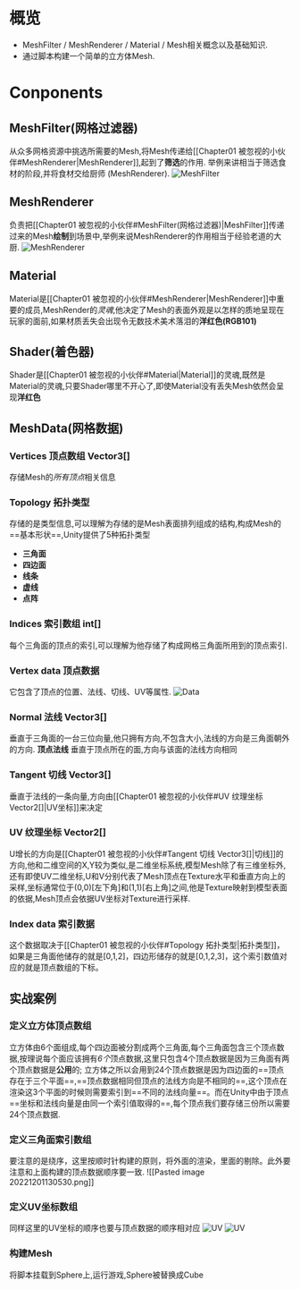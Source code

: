 # 概览
- MeshFilter / MeshRenderer / Material / Mesh相关概念以及基础知识.
- 通过脚本构建一个简单的立方体Mesh.
# Conponents
## MeshFilter(网格过滤器)
从众多网格资源中挑选所需要的Mesh,将Mesh传递给[[Chapter01 被忽视的小伙伴#MeshRenderer|MeshRenderer]],起到了**筛选**的作用.
举例来讲相当于筛选食材的阶段,并将食材交给厨师 (MeshRenderer).
![MeshFilter](https://learning-cdn-public-prd.unitychina.cn/20220816/learn/images/c186a158-4b24-4dfb-92a4-d96fe33fe48f_image.png.2000x0x1.webp)
## MeshRenderer
负责把[[Chapter01 被忽视的小伙伴#MeshFilter(网格过滤器)|MeshFilter]]传递过来的Mesh**绘制**到场景中,举例来说MeshRenderer的作用相当于经验老道的大厨.
![MeshRenderer](https://learning-cdn-public-prd.unitychina.cn/20220816/learn/images/4f499475-4930-4a23-987e-9684afee2637_image.png.2000x0x1.webp)
## Material
Material是[[Chapter01 被忽视的小伙伴#MeshRenderer|MeshRenderer]]中重要的成员,MeshRender的*灵魂*,他决定了Mesh的表面外观是以怎样的质地呈现在玩家的面前,如果材质丢失会出现令无数技术美术落泪的**洋红色(RGB101)**
## Shader(着色器)
Shader是[[Chapter01 被忽视的小伙伴#Material|Material]]的灵魂,既然是Material的灵魂,只要Shader哪里不开心了,即使Material没有丢失Mesh依然会呈现**洋红色**
## MeshData(网格数据)
### Vertices 顶点数组 Vector3[]
存储Mesh的*所有顶点*相关信息
### Topology 拓扑类型
存储的是类型信息,可以理解为存储的是Mesh表面排列组成的结构,构成Mesh的==基本形状==,Unity提供了5种拓扑类型
- **三角面**
- **四边面**
- **线条**
- **虚线**
- **点阵**
### Indices 索引数组 int[]
每个三角面的顶点的索引,可以理解为他存储了构成网格三角面所用到的顶点索引.
### Vertex data 顶点数据
它包含了顶点的位置、法线、切线、UV等属性.
![Data](https://learning-cdn-public-prd.unitychina.cn/20220816/learn/images/ce825e71-1463-4a63-a7a1-a73db85f8de8_image.png.2000x0x1.webp)
### Normal 法线 Vector3[]
垂直于三角面的一台三位向量,他只拥有方向,不包含大小,法线的方向是三角面朝外的方向.
**顶点法线**
垂直于顶点所在的面,方向与该面的法线方向相同
### Tangent 切线 Vector3[]
垂直于法线的一条向量,方向由[[Chapter01 被忽视的小伙伴#UV 纹理坐标 Vector2[]|UV坐标]]来决定
### UV 纹理坐标 Vector2[]
U增长的方向是[[Chapter01 被忽视的小伙伴#Tangent 切线 Vector3[]|切线]]的方向,他和二维空间的X,Y较为类似,是二维坐标系统,模型Mesh除了有三维坐标外,还有即使UV二维坐标,U和V分别代表了Mesh顶点在Texture水平和垂直方向上的采样,坐标通常位于(0,0)[左下角]和(1,1)[右上角]之间,他是Texture映射到模型表面的依据,Mesh顶点会依据UV坐标对Texture进行采样.
### Index data 索引数据
这个数据取决于[[Chapter01 被忽视的小伙伴#Topology 拓扑类型|拓扑类型]]，如果是三角面他储存的就是[0,1,2]，四边形储存的就是[0,1,2,3]，这个索引数值对应的就是顶点数组的下标。
## 实战案例
### 定义立方体顶点数组
立方体由6个面组成,每个四边面被分割成两个三角面,每个三角面包含三个顶点数据,按理说每个面应该拥有*6个*顶点数据,这里只包含4个顶点数据是因为三角面有两个顶点数据是**公用**的;
立方体之所以会用到24个顶点数据是因为四边面的==顶点存在于三个平面==,==顶点数据相同但顶点的法线方向是不相同的==,这个顶点在渲染这3个平面的时候则需要索引到==不同的法线向量==。而在Unity中由于顶点==坐标和法线向量是由同一个索引值取得的==,每个顶点我们要存储三份所以需要24个顶点数据.
### 定义三角面索引数组
要注意的是绕序，这里按顺时针构建的原则，将外面的渲染，里面的剔除。此外要注意和上面构建的顶点数据顺序要一致.
![[Pasted image 20221201130530.png]]
### 定义UV坐标数组
同样这里的UV坐标的顺序也要与顶点数据的顺序相对应
![UV](https://learning-cdn-public-prd.unitychina.cn/20220829/learn/images/881f7fa1-8394-4713-9e65-065412f3e9b5_NR39NZQ7AX____AZYW_D7TW.png.2000x0x1.webp)
![UV](https://learning-cdn-public-prd.unitychina.cn/20220829/learn/images/32ae90d0-bd85-421e-9fb2-59b4d65a3013_V3_51_S5QR_U2Q37H_HF3GH.png.2000x0x1.webp)
### 构建Mesh
将脚本挂载到Sphere上,运行游戏,Sphere被替换成Cube